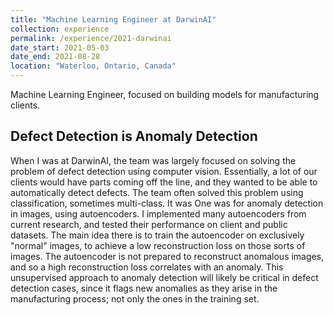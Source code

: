 ```yaml
---
title: "Machine Learning Engineer at DarwinAI"
collection: experience
permalink: /experience/2021-darwinai
date_start: 2021-05-03
date_end: 2021-08-28
location: "Waterloo, Ontario, Canada"
---
```


Machine Learning Engineer, focused on building models for manufacturing clients.


## Defect Detection is Anomaly Detection
When I was at DarwinAI, the team  was largely focused on solving the problem of defect detection using computer vision.
Essentially, a lot of our clients would have parts coming off the line, and they wanted to be able to automatically detect defects.
The team often solved this problem using classification, sometimes multi-class. It was 
One was for anomaly detection in images, using autoencoders.
I implemented many autoencoders from current research, and tested their performance on client and public datasets.
The main idea there is to train the autoencoder on exclusively "normal" images, to achieve a low reconstruction loss on those sorts of images.
The autoencoder is not prepared to reconstruct anomalous images, and so a high reconstruction loss correlates with an anomaly.
This unsupervised approach to anomaly detection will likely be critical in defect detection cases, since it flags new anomalies as they arise in the manufacturing process; not only the ones in the training set.


